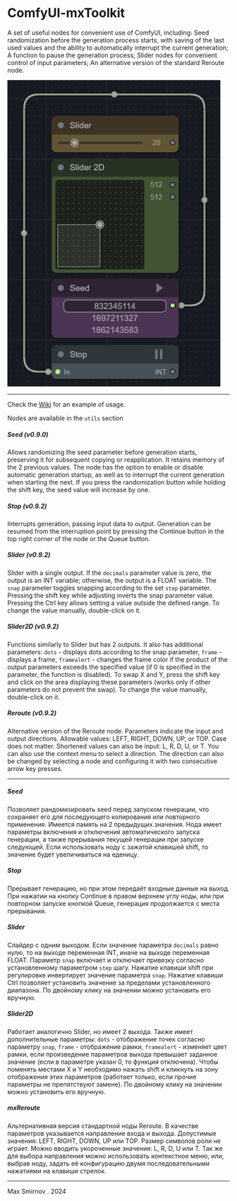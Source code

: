 # ComfyUI-mxToolkit

A set of useful nodes for convenient use of ComfyUI, including: Seed randomization before the generation process starts, with saving of the last used values and the ability to automatically interrupt the current generation; A function to pause the generation process; Slider nodes for convenient control of input parameters; An alternative version of the standard Reroute node.

![](mxtoolkit.png)

----------
Check the [Wiki](https://github.com/Smirnov75/comfyui-mxtoolkit/wiki) for an example of usage.

Nodes are available in the `utils` section

##### Seed (v0.9.0)

Allows randomizing the seed parameter before generation starts, preserving it for subsequent copying or reapplication. It retains memory of the 2 previous values. The node has the option to enable or disable automatic generation startup, as well as to interrupt the current generation when starting the next. If you press the randomization button while holding the shift key, the seed value will increase by one.

##### Stop (v0.9.2)

Interrupts generation, passing input data to output. Generation can be resumed from the interruption point by pressing the Continue button in the top right corner of the node or the Queue button.

##### Slider (v0.9.2)

Slider with a single output. If the `decimals` parameter value is zero, the output is an INT variable; otherwise, the output is a FLOAT variable. The `snap` parameter toggles snapping according to the set `step` parameter. Pressing the shift key while adjusting inverts the snap parameter value. Pressing the Ctrl key allows setting a value outside the defined range. To change the value manually, double-click on it.

##### Slider2D (v0.9.2)

Functions similarly to Slider but has 2 outputs. It also has additional parameters: `dots` - displays dots according to the snap parameter, `frame` - displays a frame, `framealert` - changes the frame color if the product of the output parameters exceeds the specified value (if 0 is specified in the parameter, the function is disabled). To swap X and Y, press the shift key and click on the area displaying these parameters (works only if other parameters do not prevent the swap). To change the value manually, double-click on it.

##### Reroute (v0.9.2)

Alternative version of the Reroute node. Parameters indicate the input and output directions. Allowable values: LEFT, RIGHT, DOWN, UP, or TOP. Case does not matter. Shortened values can also be input: L, R, D, U, or T. You can also use the context menu to select a direction. The direction can also be changed by selecting a node and configuring it with two consecutive arrow key presses.

----------

##### Seed

Позволяет рандомизировать seed перед запуском генерации, что сохраняет его для последующего копирования или повторного применения. Имеется память на 2 предыдущих значения. Нода имеет параметры включения и отключения автоматического запуска генерации, а также прерывания текущей генерации при запуске следующей. Если использовать ноду с зажатой клавишей shift, то значение будет увеличиваться на еденицу.

##### Stop

Прерывает генерацию, но при этом передаёт входные данные на выход. При нажатии на кнопку Continue в правом верхнем углу ноды, или при повторном запуске кнопкой Queue, генерация продолжается с места прерывания.

##### Slider

Слайдер с одним выходом. Если значение параметра `decimals` равно нулю, то на выходе переменная INT, иначе на выходе переменная FLOAT. Параметр `snap` включает и отключает привязку согласно установленному параметром `step` шагу. Нажатие клавиши shift при регулировке инвертирует значение параметра `snap`. Нажатие клавиши Ctrl позволяет установить значение за пределами установленного диапазона. По двойному клику на значении можно установить его вручную.

##### Slider2D

Работает аналогично Slider, но имеет 2 выхода. Также имеет дополнительные параметры: `dots` - отображение точек согласно параметру `snap`, `frame` - отображение рамки, `framealert` - изменяет цвет рамки, если произведение параметров выхода превышает заданное значение (если в параметре указан 0, то функция отключена). Чтобы поменять местами X и Y необходимо нажать shift и кликнуть на зону отображения этих параметров (работает только, если прочие параметры не препятствуют замене). По двойному клику на значении можно установить его вручную.

##### mxReroute

Альтернативная версия стандартной ноды Reroute. В качестве параметров указывается направление входа и выхода. Допустимые значения: LEFT, RIGHT, DOWN, UP или TOP. Размер символов роли не играет. Можно вводить укороченные значения: L, R, D, U или T. Так же для выбора направления можно использовать контекстное меню, или, выбрав ноду, задать её конфигурацию двумя последовательными нажатиями на клавиши стрелок.

----------

Max Smirnov . 2024
